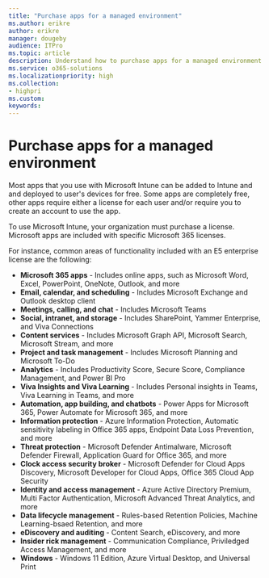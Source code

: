 ```yaml
---
title: "Purchase apps for a managed environment"
ms.author: erikre
author: erikre
manager: dougeby
audience: ITPro
ms.topic: article
description: Understand how to purchase apps for a managed environment.
ms.service: o365-solutions
ms.localizationpriority: high
ms.collection:
- highpri
ms.custom:
keywords:
---
```


# Purchase apps for a managed environment

Most apps that you use with Microsoft Intune can be added to Intune and and deployed to user's devices for free. Some apps are completely free, other apps require either a license for each user and/or require you to create an account to use the app. 

To use Microsoft Intune, your organization must purchase a license. Microsoft apps are included with specific Microsoft 365 licenses. 

For instance, common areas of functionality included with an E5 enterprise license are the following:
- **Microsoft 365 apps** - Includes online apps, such as Microsoft Word, Excel, PowerPoint, OneNote, Outlook, and more
- **Email, calendar, and scheduling** - Includes Microsoft Exchange and Outlook desktop client
- **Meetings, calling, and chat** - Includes Microsoft Teams
- **Social, intranet, and storage** - Includes SharePoint, Yammer Enterprise, and Viva Connections
- **Content services** - Includes Microsoft Graph API, Microsoft Search, Microsoft Stream, and more
- **Project and task management** - Includes Microsoft Planning and Microsoft To-Do
- **Analytics** - Includes Productivity Score, Secure Score, Compliance Management, and Power BI Pro
- **Viva Insights and Viva Learning** - Includes Personal insights in Teams, Viva Learning in Teams, and more
- **Automation, app building, and chatbots** - Power Apps for Microsoft 365, Power Automate for Microsoft 365, and more
- **Information protection** - Azure Information Protection, Automatic sensitivity labeling in Office 365 apps, Endpoint Data Loss Prevention, and more
- **Threat protection** - Microsoft Defender Antimalware, Microsoft Defender Firewall, Application Guard for Office 365, and more
- **Clock access security broker** - Microsoft Defender for Cloud Apps Discovery, Microsoft Developer for Cloud Apps, Office 365 Cloud App Security
- **Identity and access management** - Azure Active Directory Premium, Multi Factor Authentication, Microsoft Advanced Threat Analytics, and more
- **Data lifecycle management** - Rules-based Retention Policies, Machine Learning-bsaed Retention, and more
- **eDiscovery and auditing** - Content Search, eDiscovery, and more
- **Insider rick management** - Communication Compliance, Priviledged Access Management, and more
- **Windows** - Windows 11 Edition, Azure Virtual Desktop, and Universal Print

